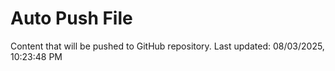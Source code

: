 # Auto Push File

Content that will be pushed to GitHub repository.
Last updated: 08/03/2025, 10:23:48 PM